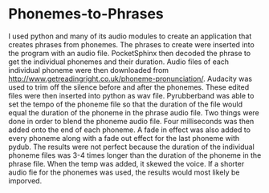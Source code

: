 # Phonemes-to-Phrases
I used python and many of its audio modules to create an application that creates phrases from phonemes.  The phrases to create were inserted into the program with an audio file.  PocketSphinx then decoded the phrase to get the individual phonemes and their duration.  Audio files of each individual phoneme were then downloaded from http://www.getreadingright.co.uk/phoneme-pronunciation/.  Audacity was used to trim off the silence before and after the phonemes.  These edited files were then inserted into python as wav file.  Pyrubberband was able to set the tempo of the phoneme file so that the duration of the file would equal the duration of the phoneme in the phrase audio file.  Two things were done in order to blend the phoneme audio file.  Four milliseconds was then added onto the end of each phoneme.  A fade in effect was also added to every phoneme along with a fade out effect for the last phoneme with pydub.  The results were not perfect because the duration of the individual phoneme files was 3-4 times longer than the duration of the phoneme in the phrase file.  When the temp was added, it skewed the voice.  If a shorter audio fie for the phonemes was used, the results would most likely be imporved.
